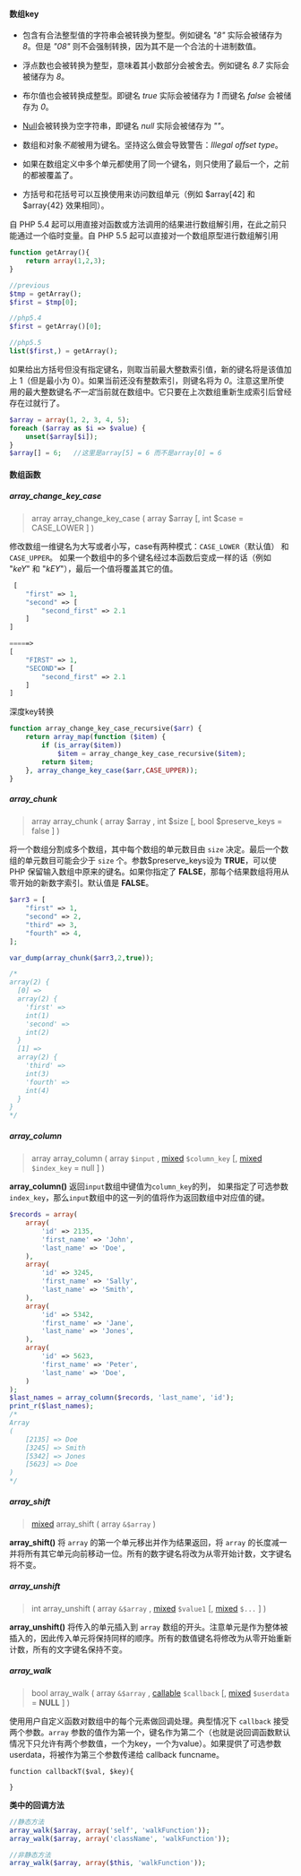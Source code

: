 #### 数组key

- 包含有合法整型值的字符串会被转换为整型。例如键名 *"8"* 实际会被储存为 *8*。但是 *"08"* 则不会强制转换，因为其不是一个合法的十进制数值。
- 浮点数也会被转换为整型，意味着其小数部分会被舍去。例如键名 *8.7* 实际会被储存为 *8*。
- 布尔值也会被转换成整型。即键名 *true* 实际会被储存为 *1* 而键名 *false* 会被储存为 *0*。
- [Null](http://php.net/manual/zh/language.types.null.php)会被转换为空字符串，即键名 *null* 实际会被储存为 *""*。
- 数组和对象*不能*被用为键名。坚持这么做会导致警告：*Illegal offset type*。

- 如果在数组定义中多个单元都使用了同一个键名，则只使用了最后一个，之前的都被覆盖了。

- 方括号和花括号可以互换使用来访问数组单元（例如 $array[42] 和 $array{42} 效果相同）。

自 PHP 5.4 起可以用直接对函数或方法调用的结果进行数组解引用，在此之前只能通过一个临时变量。自 PHP 5.5 起可以直接对一个数组原型进行数组解引用

```php
function getArray(){
    return array(1,2,3);
}

//previous
$tmp = getArray();
$first = $tmp[0];

//php5.4
$first = getArray()[0];

//php5.5
list($first,) = getArray();
```

如果给出方括号但没有指定键名，则取当前最大整数索引值，新的键名将是该值加上 1（但是最小为 0）。如果当前还没有整数索引，则键名将为 *0*。注意这里所使用的最大整数键名*不一定*当前就在数组中。它只要在上次数组重新生成索引后曾经存在过就行了。

```php
$array = array(1, 2, 3, 4, 5);
foreach ($array as $i => $value) {
    unset($array[$i]);
}
$array[] = 6;	//这里是array[5] = 6 而不是array[0] = 6
```

#### 数组函数

##### array_change_key_case

> array array_change_key_case ( array $array [, int $case = CASE_LOWER ] )

修改数组一维键名为大写或者小写，case有两种模式：`CASE_LOWER`（默认值） 和 `CASE_UPPER`。 如果一个数组中的多个键名经过本函数后变成一样的话（例如 "*keY*" 和 "*kEY*"），最后一个值将覆盖其它的值。

```php
 [
    "first" => 1,
    "second" => [
        "second_first" => 2.1
    ]
]

=====> 
[
    "FIRST" => 1,
    "SECOND"=> [
    	"second_first" => 2.1
    ]
]
```

深度key转换

```php
function array_change_key_case_recursive($arr) {
    return array_map(function ($item) {
        if (is_array($item))
            $item = array_change_key_case_recursive($item);
        return $item;
    }, array_change_key_case($arr,CASE_UPPER));
}
```

##### array_chunk

> array array_chunk ( array $array , int $size [, bool $preserve_keys = false ] )

将一个数组分割成多个数组，其中每个数组的单元数目由 `size` 决定。最后一个数组的单元数目可能会少于 `size` 个。参数$preserve_keys设为 **TRUE**，可以使 PHP 保留输入数组中原来的键名。如果你指定了 **FALSE**，那每个结果数组将用从零开始的新数字索引。默认值是 **FALSE**。

```php
$arr3 = [
    "first" => 1,
    "second" => 2,
    "third" => 3,
    "fourth" => 4,
];

var_dump(array_chunk($arr3,2,true));

/*
array(2) {
  [0] =>
  array(2) {
    'first' =>
    int(1)
    'second' =>
    int(2)
  }
  [1] =>
  array(2) {
    'third' =>
    int(3)
    'fourth' =>
    int(4)
  }
}
*/
```

##### array_column

> array array_column ( array `$input` , [mixed](http://php.net/manual/zh/language.pseudo-types.php#language.types.mixed) `$column_key` [, [mixed](http://php.net/manual/zh/language.pseudo-types.php#language.types.mixed) `$index_key` = null ] )

**array_column()** 返回`input`数组中键值为`column_key`的列， 如果指定了可选参数`index_key`，那么`input`数组中的这一列的值将作为返回数组中对应值的键。

```php
$records = array(
    array(
        'id' => 2135,
        'first_name' => 'John',
        'last_name' => 'Doe',
    ),
    array(
        'id' => 3245,
        'first_name' => 'Sally',
        'last_name' => 'Smith',
    ),
    array(
        'id' => 5342,
        'first_name' => 'Jane',
        'last_name' => 'Jones',
    ),
    array(
        'id' => 5623,
        'first_name' => 'Peter',
        'last_name' => 'Doe',
    )
);
$last_names = array_column($records, 'last_name', 'id');
print_r($last_names);
/*
Array
(
    [2135] => Doe
    [3245] => Smith
    [5342] => Jones
    [5623] => Doe
)
*/
```

##### array_shift

> [mixed](http://php.net/manual/zh/language.pseudo-types.php#language.types.mixed) array_shift ( array `&$array` )

**array_shift()** 将 `array` 的第一个单元移出并作为结果返回，将 `array` 的长度减一并将所有其它单元向前移动一位。所有的数字键名将改为从零开始计数，文字键名将不变。

##### array_unshift

> int array_unshift ( array `&$array` , [mixed](http://php.net/manual/zh/language.pseudo-types.php#language.types.mixed) `$value1` [, [mixed](http://php.net/manual/zh/language.pseudo-types.php#language.types.mixed) `$...` ] )

**array_unshift()** 将传入的单元插入到 `array` 数组的开头。注意单元是作为整体被插入的，因此传入单元将保持同样的顺序。所有的数值键名将修改为从零开始重新计数，所有的文字键名保持不变。

##### array_walk

> bool array_walk ( array `&$array` , [callable](http://php.net/manual/zh/language.types.callable.php) `$callback` [, [mixed](http://php.net/manual/zh/language.pseudo-types.php#language.types.mixed) `$userdata` = **NULL** ] )

使用用户自定义函数对数组中的每个元素做回调处理。典型情况下 `callback` 接受两个参数。`array` 参数的值作为第一个，键名作为第二个（也就是说回调函数默认情况下只允许有两个参数值，一个为key，一个为value）。如果提供了可选参数 userdata，将被作为第三个参数传递给 callback funcname。

```
function callbackT($val, $key){
    
}
```

**类中的回调方法**

```php
//静态方法
array_walk($array, array('self', 'walkFunction'));
array_walk($array, array('className', 'walkFunction'));

//非静态方法
array_walk($array, array($this, 'walkFunction'));
```





